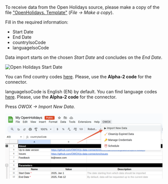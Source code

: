 To receive data from the Open Holidays source, please make a copy of the file ["OpenHolidays. Template"](https://docs.google.com/spreadsheets/d/1epcNKJtnakYgkYDTJ_0KBtYvs1Kzy_gk7zZsl_oK9C4/edit?usp=sharing) (*File -> Make a copy*). 

Fill in the required information:

- Start Date
- End Date
- countryIsoCode
- languageIsoCode

Data import starts on the chosen *Start Date* and concludes on the *End Date*.

![Open Holidays Start Date](/src/Integrations/OpenHolidays/holidays_date.png)

You can find country codes [here](https://www.iso.org/obp/ui/#search). Please, use the **Alpha-2 code** for the connector. 

languageIsoCode is English (EN) by default. You can find language codes [here](https://www.loc.gov/standards/iso639-2/php/code_list.php). Please, use the **Alpha-2 code** for the connector. 

Press *OWOX -> Import New Data*.

![Open Holidays Import](/src/Integrations/OpenHolidays/res/holidays_import.png)

